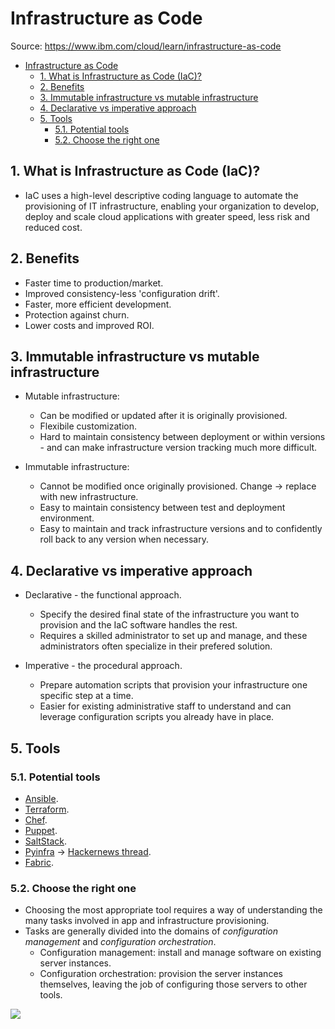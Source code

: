 # Infrastructure as Code

Source: <https://www.ibm.com/cloud/learn/infrastructure-as-code>

- [Infrastructure as Code](#infrastructure-as-code)
  - [1. What is Infrastructure as Code (IaC)?](#1-what-is-infrastructure-as-code-iac)
  - [2. Benefits](#2-benefits)
  - [3. Immutable infrastructure vs mutable infrastructure](#3-immutable-infrastructure-vs-mutable-infrastructure)
  - [4. Declarative vs imperative approach](#4-declarative-vs-imperative-approach)
  - [5. Tools](#5-tools)
    - [5.1. Potential tools](#51-potential-tools)
    - [5.2. Choose the right one](#52-choose-the-right-one)

## 1. What is Infrastructure as Code (IaC)?

- IaC uses a high-level descriptive coding language to automate the provisioning of IT infrastructure, enabling your organization to develop, deploy and scale cloud applications with greater speed, less risk and reduced cost.

## 2. Benefits

- Faster time to production/market.
- Improved consistency-less 'configuration drift'.
- Faster, more efficient development.
- Protection against churn.
- Lower costs and improved ROI.

## 3. Immutable infrastructure vs mutable infrastructure

- Mutable infrastructure:

  - Can be modified or updated after it is originally provisioned.
  - Flexibile customization.
  - Hard to maintain consistency between deployment or within versions - and can make infrastructure version tracking much more difficult.

- Immutable infrastructure:
  - Cannot be modified once originally provisioned. Change -> replace with new infrastructure.
  - Easy to maintain consistency between test and deployment environment.
  - Easy to maintain and track infrastructure versions and to confidently roll back to any version when necessary.

## 4. Declarative vs imperative approach

- Declarative - the functional approach.

  - Specify the desired final state of the infrastructure you want to provision and the IaC software handles the rest.
  - Requires a skilled administrator to set up and manage, and these administrators often specialize in their prefered solution.

- Imperative - the procedural approach.
  - Prepare automation scripts that provision your infrastructure one specific step at a time.
  - Easier for existing administrative staff to understand and can leverage configuration scripts you already have in place.

## 5. Tools

### 5.1. Potential tools

- [Ansible](https://www.ansible.com/).
- [Terraform](https://www.terraform.io/).
- [Chef](https://www.chef.io/).
- [Puppet](https://puppet.com/).
- [SaltStack](https://www.saltstack.com/).
- [Pyinfra](https://pyinfra.com/) -> [Hackernews thread](https://news.ycombinator.com/item?id=40211655).
- [Fabric](https://www.fabfile.org/).

### 5.2. Choose the right one

- Choosing the most appropriate tool requires a way of understanding the many tasks involved in app and infrastructure provisioning.
- Tasks are generally divided into the domains of _configuration management_ and _configuration orchestration_.
  - Configuration management: install and manage software on existing server instances.
  - Configuration orchestration: provision the server instances themselves, leaving the job of configuring those servers to other tools.

![](https://1.cms.s81c.com/sites/default/files/2018-11-19/Screen%20Shot%202018-11-19%20at%205.03.18%20PM.png)
